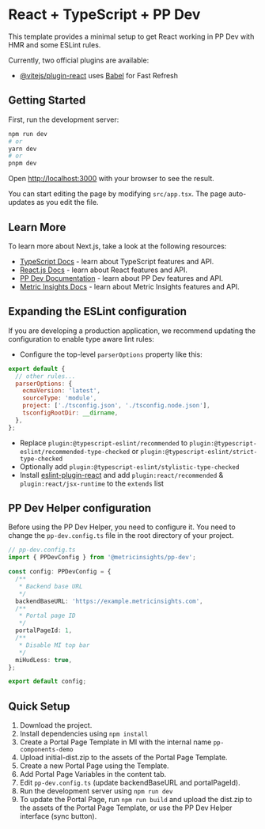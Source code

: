 # React + TypeScript + PP Dev

This template provides a minimal setup to get React working in PP Dev with HMR and some ESLint rules.

Currently, two official plugins are available:

- [@vitejs/plugin-react](https://github.com/vitejs/vite-plugin-react/blob/main/packages/plugin-react/README.md) uses [Babel](https://babeljs.io/) for Fast Refresh

## Getting Started

First, run the development server:

```bash
npm run dev
# or
yarn dev
# or
pnpm dev
```

Open [http://localhost:3000](http://localhost:3000) with your browser to see the result.

You can start editing the page by modifying `src/app.tsx`. The page auto-updates as you edit the file.

## Learn More

To learn more about Next.js, take a look at the following resources:

- [TypeScript Docs](https://www.typescriptlang.org/) - learn about TypeScript features and API.
- [React.js Docs](https://react.dev) - learn about React features and API.
- [PP Dev Documentation](https://www.npmjs.com/package/@metricinsights/pp-dev) - learn about PP Dev features and API.
- [Metric Insights Docs](https://help.metricinsights.com/) - learn about Metric Insights features and API.

## Expanding the ESLint configuration

If you are developing a production application, we recommend updating the configuration to enable type aware lint rules:

- Configure the top-level `parserOptions` property like this:

```js
export default {
  // other rules...
  parserOptions: {
    ecmaVersion: 'latest',
    sourceType: 'module',
    project: ['./tsconfig.json', './tsconfig.node.json'],
    tsconfigRootDir: __dirname,
  },
};
```

- Replace `plugin:@typescript-eslint/recommended` to `plugin:@typescript-eslint/recommended-type-checked` or `plugin:@typescript-eslint/strict-type-checked`
- Optionally add `plugin:@typescript-eslint/stylistic-type-checked`
- Install [eslint-plugin-react](https://github.com/jsx-eslint/eslint-plugin-react) and add `plugin:react/recommended` & `plugin:react/jsx-runtime` to the `extends` list

## PP Dev Helper configuration

Before using the PP Dev Helper, you need to configure it. You need to change the `pp-dev.config.ts` file in the root directory of your project.

```typescript
// pp-dev.config.ts
import { PPDevConfig } from '@metricinsights/pp-dev';

const config: PPDevConfig = {
  /**
   * Backend base URL
   */
  backendBaseURL: 'https://example.metricinsights.com',
  /**
   * Portal page ID
   */
  portalPageId: 1,
  /**
   * Disable MI top bar
   */
  miHudLess: true,
};

export default config;
```

## Quick Setup

1. Download the project.
2. Install dependencies using `npm install`
3. Create a Portal Page Template in MI with the internal name `pp-components-demo`
4. Upload initial-dist.zip to the assets of the Portal Page Template.
5. Create a new Portal Page using the Template.
6. Add Portal Page Variables in the content tab.
6. Edit `pp-dev.config.ts` (update backendBaseURL and portalPageId).
7. Run the development server using `npm run dev`
8. To update the Portal Page, run `npm run build` and upload the dist.zip to the assets of the Portal Page Template, or use the PP Dev Helper interface (sync button).
